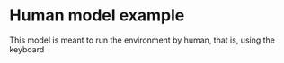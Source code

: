 # Human model example

This model is meant to run the environment by human, that is, using the keyboard